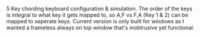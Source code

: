 5 Key chording keyboard configuration & simulation.
The order of the keys is integral to what key it gets mapped to, so A,F vs F,A (Key 1 & 2) can be mapped to seperate keys.
Current version is only built for windows as I wanted a frameless always on top window that's inobtrusive yet functional.
